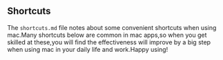 ## **Shortcuts**
The `shortcuts.md` file notes about some convenient shortcuts when using mac.Many shortcuts below are common in mac apps,so when you get skilled at these,you will find the effectiveness will improve by a big step when using mac in your daily life and work.Happy using!
